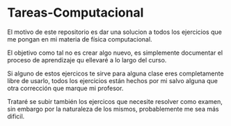 # Tareas-Computacional

El motivo de este repositorio es dar una solucion a todos los ejercicios que me pongan en mi materia de física computacional.

El objetivo como tal no es crear algo nuevo, es simplemente documentar el proceso de aprendizaje qu ellevaré a lo largo del curso.

Si alguno de estos ejercicos te sirve para alguna clase eres completamente libre de usarlo, todos los ejercicios están hechos por mi salvo alguna que otra corrección que marque mi profesor.

Trataré se subir también los ejercicos que necesite resolver como examen, sin embargo por la naturaleza de los mismos, probablemente me sea más dificil.
